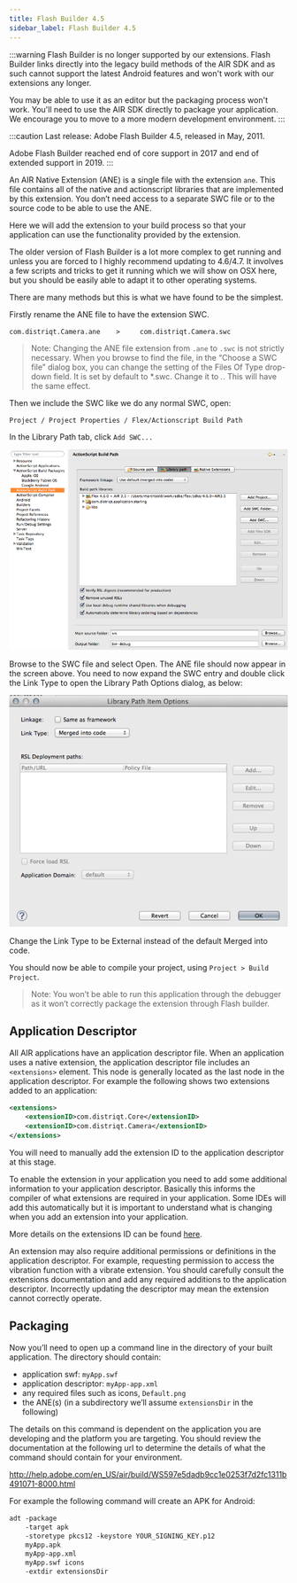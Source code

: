 ```yaml
---
title: Flash Builder 4.5
sidebar_label: Flash Builder 4.5
---
```


:::warning
Flash Builder is no longer supported by our extensions. Flash Builder links directly into the legacy build methods of the AIR SDK and as such cannot support the latest Android features and won't work with our extensions any longer. 

You may be able to use it as an editor but the packaging process won't work. You'll need to use the AIR SDK directly to package your application. We encourage you to move to a more modern development environment.
:::

:::caution
Last release: Adobe Flash Builder 4.5, released in May, 2011.

Adobe Flash Builder reached end of core support in 2017 and end of extended support in 2019.
:::


An AIR Native Extension (ANE) is a single file with the extension `ane`. This file contains all of the native and actionscript libraries that are implemented by this extension. You don’t need access to a separate SWC file or to the source code to be able to use the ANE.

Here we will add the extension to your build process so that your application can use the functionality provided by the extension.


The older version of Flash Builder is a lot more complex to get running and unless you are forced to I highly recommend updating to 4.6/4.7. It involves a few scripts and tricks to get it running which we will show on OSX here, but you should be easily able to adapt it to other operating systems.

There are many methods but this is what we have found to be the simplest.

Firstly rename the ANE file to have the extension SWC.

```
com.distriqt.Camera.ane    >     com.distriqt.Camera.swc
```

>
> Note: Changing the ANE file extension from `.ane` to `.swc` is not strictly necessary. When you browse to find the file, in the “Choose a SWC file” dialog box, you can change the setting of the Files Of Type drop-down field. It is set by default to *.swc. Change it to *.*. This will have the same effect.
>



Then we include the SWC like we do any normal SWC, open:

```
Project / Project Properties / Flex/Actionscript Build Path 
```

In the Library Path tab, click `Add SWC...`


![](images/ane-tutorial-usingextensions-5.png)

Browse to the SWC file and select Open. The ANE file should now appear in the screen above. You need to now expand the SWC entry and double click the Link Type to open the Library Path Options dialog, as below:


![](images/ane-tutorial-usingextensions-6.png)

Change the Link Type to be External instead of the default Merged into code.

You should now be able to compile your project, using `Project > Build Project`.

>
> Note: You won’t be able to run this application through the debugger as it won’t correctly package the extension through Flash builder.
>


## Application Descriptor

All AIR applications have an application descriptor file. When an application uses a native extension, the application descriptor file includes an `<extensions>` element. This node is generally located as the last node in the application descriptor. For example the following shows two extensions added to an application:

```xml
<extensions>
    <extensionID>com.distriqt.Core</extensionID>
    <extensionID>com.distriqt.Camera</extensionID>
</extensions>		
```

You will need to manually add the extension ID to the application descriptor at this stage. 

To enable the extension in your application you need to add some additional information to your application descriptor. Basically this informs the compiler of what extensions are required in your application. Some IDEs will add this automatically but it is important to understand what is changing when you add an extension into your application.

More details on the extensions ID can be found [here](http://help.adobe.com/en_US/air/build/WS597e5dadb9cc1e0253f7d2fc1311b491071-8000.html#WS08cc5e527b0868243ea2ffcd1314dff873a-7ffe).

An extension may also require additional permissions or definitions in the application descriptor. For example, requesting permission to access the vibration function with a vibrate extension. You should carefully consult the extensions documentation and add any required additions to the application descriptor. Incorrectly updating the descriptor may mean the extension cannot correctly operate.




## Packaging


Now you’ll need to open up a command line in the directory of your built application. The directory should contain:

- application swf: `myApp.swf`
- application descriptor: `myApp-app.xml`
- any required files such as icons, `Default.png`
- the ANE(s) (in a subdirectory we’ll assume `extensionsDir` in the following)

The details on this command is dependent on the application you are developing and the platform you are targeting. You should review the documentation at the following url to determine the details of what the command should contain for your environment. 

http://help.adobe.com/en_US/air/build/WS597e5dadb9cc1e0253f7d2fc1311b491071-8000.html

For example the following command will create an APK for Android:

```
adt -package
	-target apk
	-storetype pkcs12 -keystore YOUR_SIGNING_KEY.p12
	myApp.apk
	myApp-app.xml
	myApp.swf icons
	-extdir extensionsDir
```



